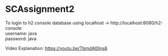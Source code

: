 # SCAssignment2

To login to h2 console database using localhost -> http://localhost:8080/h2-console <br>
username: java <br>
password: java

Video Explanation: https://youtu.be/TbmdAl0lns8
